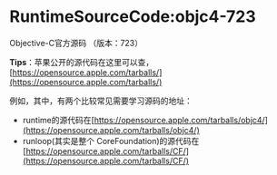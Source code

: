 # RuntimeSourceCode:objc4-723
Objective-C官方源码 （版本：723）


**Tips**：苹果公开的源代码在这里可以查，[https://opensource.apple.com/tarballs/](https://opensource.apple.com/tarballs/)

例如，其中，有两个比较常见需要学习源码的地址：

- runtime的源代码在[https://opensource.apple.com/tarballs/objc4/](https://opensource.apple.com/tarballs/objc4/)
- runloop(其实是整个 CoreFoundation)的源代码在[https://opensource.apple.com/tarballs/CF/](https://opensource.apple.com/tarballs/CF/)
